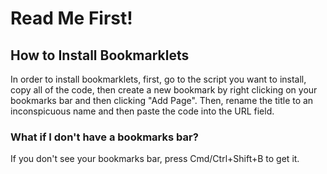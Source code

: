 # Read Me First!
## How to Install Bookmarklets
In order to install bookmarklets, first, go to the script you want to install, copy all of the code, then create a new bookmark by right clicking on your bookmarks bar and then clicking "Add Page". Then, rename the title to an inconspicuous name and then paste the code into the URL field.
### What if I don't have a bookmarks bar?
If you don't see your bookmarks bar, press Cmd/Ctrl+Shift+B to get it.
